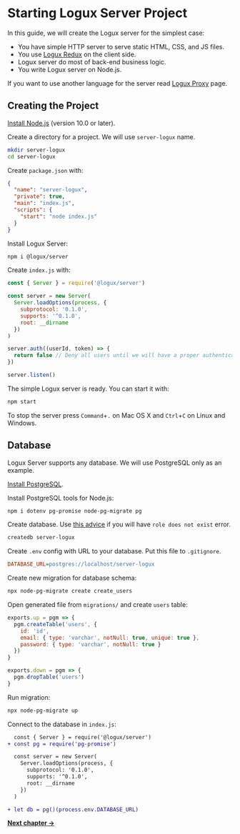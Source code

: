 # Starting Logux Server Project

In this guide, we will create the Logux server for the simplest case:

* You have simple HTTP server to serve static HTML, CSS, and JS files.
* You use [Logux Redux] on the client side.
* Logux server do most of back-end business logic.
* You write Logux server on Node.js.

If you want to use another language for the server read [Logux Proxy] page.

[Logux Redux]: ./3-creating-redux.md
[Logux Proxy]: ./2-creating-proxy.md


## Creating the Project

[Install Node.js] (version 10.0 or later).

Create a directory for a project. We will use `server-logux` name.

```sh
mkdir server-logux
cd server-logux
```

Create `package.json` with:

```json
{
  "name": "server-logux",
  "private": true,
  "main": "index.js",
  "scripts": {
    "start": "node index.js"
  }
}
```

Install Logux Server:

```sh
npm i @logux/server
```

Create `index.js` with:

```js
const { Server } = require('@logux/server')

const server = new Server(
  Server.loadOptions(process, {
    subprotocol: '0.1.0',
    supports: '^0.1.0',
    root: __dirname
  })
)

server.auth((userId, token) => {
  return false // Deny all users until we will have a proper authentication
})

server.listen()
```

The simple Logux server is ready. You can start it with:

```sh
npm start
```

To stop the server press `Command`+`.` on Mac OS X and `Ctrl`+`C` on Linux
and Windows.

[Install Node.js]: https://nodejs.org/en/download/package-manager/

## Database

Logux Server supports any database. We will use PostgreSQL only as an example.

[Install PostgreSQL](https://www.postgresql.org/download/).

Install PostgreSQL tools for Node.js:

```sh
npm i dotenv pg-promise node-pg-migrate pg
```

Create database. Use [this advice] if you will have `role does not exist` error.

```sh
createdb server-logux
```

Create `.env` config with URL to your database. Put this file to `.gitignore`.

```ini
DATABASE_URL=postgres://localhost/server-logux
```

Create new migration for database schema:

```sh
npx node-pg-migrate create create_users
```

Open generated file from `migrations/` and create `users` table:

```js
exports.up = pgm => {
  pgm.createTable('users', {
    id: 'id',
    email: { type: 'varchar', notNull: true, unique: true },
    password: { type: 'varchar', notNull: true }
  })
}

exports.down = pgm => {
  pgm.dropTable('users')
}
```

Run migration:

```sh
npx node-pg-migrate up
```

Connect to the database in `index.js`:

```diff
  const { Server } = require('@logux/server')
+ const pg = require('pg-promise')

  const server = new Server(
    Server.loadOptions(process, {
      subprotocol: '0.1.0',
      supports: '^0.1.0',
      root: __dirname
    })
  )

+ let db = pg()(process.env.DATABASE_URL)
```

[Install PostgreSQL]: https://www.postgresql.org/download/
[this advice]: https://stackoverflow.com/questions/16973018/createuser-could-not-connect-to-database-postgres-fatal-role-tom-does-not-e

**[Next chapter →](./3-creating-redux.md)**
